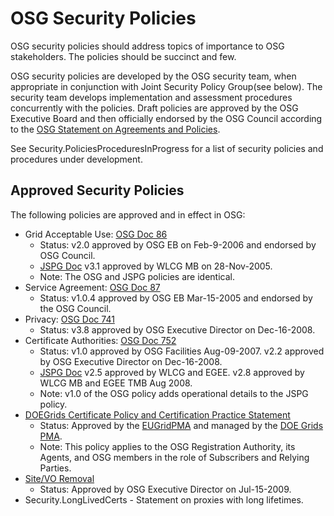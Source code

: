 
# OSG Security Policies
OSG security policies should address topics of importance to OSG stakeholders. The policies should be succinct and few.

OSG security policies are developed by the OSG security team, when appropriate in conjunction with Joint Security Policy Group(see below). The security team develops implementation and assessment procedures concurrently with the policies. Draft policies are approved by the OSG Executive Board and then officially endorsed by the OSG Council according to the [OSG Statement on Agreements and Policies](http://osg-docdb.opensciencegrid.org/cgi-bin/ShowDocument?docid=539).

See Security.PoliciesProceduresInProgress for a list of security policies and procedures under development.

## Approved Security Policies

The following policies are approved and in effect in OSG:

-   Grid Acceptable Use: [OSG Doc 86](http://osg-docdb.opensciencegrid.org/cgi-bin/ShowDocument?docid=86)
    -   Status: v2.0 approved by OSG EB on Feb-9-2006 and endorsed by OSG Council.
    -   [JSPG Doc](https://edms.cern.ch/document/428036) v3.1 approved by WLCG MB on 28-Nov-2005.
    -   Note: The OSG and JSPG policies are identical.
-   Service Agreement: [OSG Doc 87](http://osg-docdb.opensciencegrid.org/cgi-bin/ShowDocument?docid=87)
    -   Status: v1.0.4 approved by OSG EB Mar-15-2005 and endorsed by the OSG Council.
-   Privacy: [OSG Doc 741](http://osg-docdb.opensciencegrid.org/cgi-bin/ShowDocument?docid=741)
    -   Status: v3.8 approved by OSG Executive Director on Dec-16-2008.
-   Certificate Authorities: [OSG Doc 752](http://osg-docdb.opensciencegrid.org/cgi-bin/ShowDocument?docid=752)
    -   Status: v1.0 approved by OSG Facilities Aug-09-2007. v2.2 approved by OSG Executive Director on Dec-16-2008.
    -   [JSPG Doc](https://edms.cern.ch/document/428038) v2.5 approved by WLCG and EGEE. v2.8 approved by WLCG MB and EGEE TMB Aug 2008.
    -   Note: v1.0 of the OSG policy adds operational details to the JSPG policy.
-   [DOEGrids Certificate Policy and Certification Practice Statement](http://www.doegrids.org/Docs/CP-CPS.pdf)
    -   Status: Approved by the [EUGridPMA](http://www.eugridpma.org/) and managed by the [DOE Grids PMA](http://www.doegrids.org/pages/doegridspma.html).
    -   Note: This policy applies to the OSG Registration Authority, its Agents, and OSG members in the role of Subscribers and Relying Parties.
-   [Site/VO Removal ](https://twiki.grid.iu.edu/bin/view/ReleaseDocumentation/Removal)
    -   Status: Approved by OSG Executive Director on Jul-15-2009.
-   Security.LongLivedCerts - Statement on proxies with long lifetimes.
